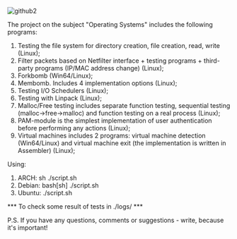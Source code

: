 ![github2](https://github.com/8evz0/os/assets/65715287/0310e6d5-b04e-41d3-8266-f300679427be)

The project on the subject "Operating Systems" includes the following programs:
  1. Testing the file system for directory creation, file creation, read, write (Linux);
  2. Filter packets based on Netfilter interface + testing programs + third-party programs (IP/MAC address change) (Linux);
  3. Forkbomb (Win64/Linux);
  4. Membomb. Includes 4 implementation options (Linux);
  5. Testing I/O Schedulers (Linux);
  6. Testing with Linpack (Linux);
  7. Malloc/Free testing includes separate function testing, sequential testing (malloc->free->malloc) and function testing on a real process (Linux); 
  8. PAM-module is the simplest implementation of user authentication before performing any actions (Linux);
  9. Virtual machines includes 2 programs: virtual machine detection (Win64/Linux) and virtual machine exit (the implementation is written in Assembler) (Linux);


Using:
  1. ARCH: sh ./script.sh
  2. Debian: bash[sh] ./script.sh
  3. Ubuntu: ./script.sh

*** To check some result of tests in ./logs/ ***

P.S. If you have any questions, comments or suggestions - write, because it's important!
